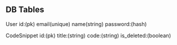 ## DB Tables
User
    id:(pk)
    email(unique)
    name(string)
    password:(hash)

CodeSnippet
    id:(pk)
    title:(string)
    code:(string)
    is_deleted:(boolean)
